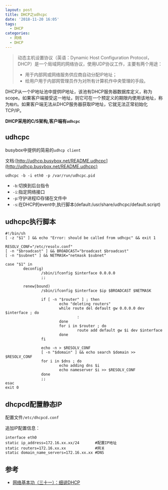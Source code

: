 ```yaml
---
layout: post
title: DHCP之udhcpc
date: '2018-11-20 16:05'
tags:
  - DHCP
categories:
  - 网络
  - DHCP
---
```


> 动态主机设置协议（英语：Dynamic Host Configuration Protocol，DHCP）是一个局域网的网络协议，使用UDP协议工作，主要有两个用途：
> - 用于内部网或网络服务供应商自动分配IP地址；
> - 给用户用于内部网管理员作为对所有计算机作中央管理的手段。

DHCP从一个IP地址池中提供IP地址，该池有DHCP服务器数据库定义，称为scope。如果客户端接受这一地址，则它可在一个预定义的期限内使用该地址，称为`租约`。如果客户端无法从DHCP服务器获取IP地址，它就无法正常初始化TCP/IP。

**DHCP采用的C/S架构,客户端有`udhcpc`**
<!--more-->

## udhcpc

busybox中提供的简易的`udhcp client`

文档:[http://udhcp.busybox.net/README.udhcpc](http://udhcp.busybox.net/README.udhcpc)

```
udhcpc -b -i eth0 -p /var/run/udhcpc.pid
```
- `-b`:切换到后台指令
- `-i`:指定网络接口
- `-p`:守护进程ID存储在文件中
- `-s`:在DHCP的event中,执行脚本(default:/usr/share/udhcpc/default.script)

## udhcpc执行脚本

```
#!/bin/sh
[ -z "$1" ] && echo "Error: should be called from udhcpc" && exit 1

RESOLV_CONF="/etc/resolv.conf"
[ -n "$broadcast" ] && BROADCAST="broadcast $broadcast"
[ -n "$subnet" ] && NETMASK="netmask $subnet"

case "$1" in
        deconfig)
                /sbin/ifconfig $interface 0.0.0.0
                ;;

        renew|bound)
                /sbin/ifconfig $interface $ip $BROADCAST $NETMASK

                if [ -n "$router" ] ; then
                        echo "deleting routers"
                        while route del default gw 0.0.0.0 dev $interface ; do
                                :
                        done
                        for i in $router ; do
                                route add default gw $i dev $interface
                        done
                fi

                echo -n > $RESOLV_CONF
                [ -n "$domain" ] && echo search $domain >> $RESOLV_CONF
                for i in $dns ; do
                        echo adding dns $i
                        echo nameserver $i >> $RESOLV_CONF
                done
                ;;
esac
exit 0
```

## dhcpcd配置静态IP

配置文件`/etc/dhcpcd.conf`

追加IP配置信息：
```
interface eth0
static ip_address=172.16.xx.xx/24       #配置IP地址  
static routers=172.16.xx.xx             #网关
static domain_name_servers=172.16.xx.xx #DNS
```

## 参考

* [网络基本功（三十一）：细说DHCP](https://wizardforcel.gitbooks.io/network-basic/content/30.html)
